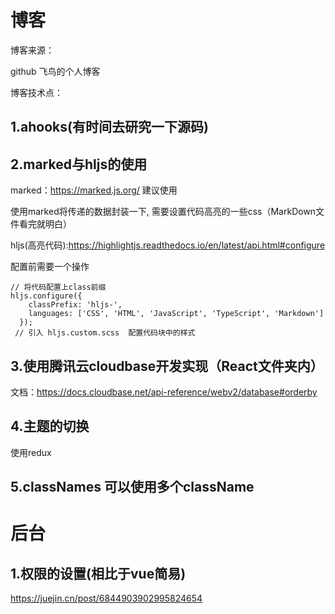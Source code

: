 # 博客

博客来源：

github 飞鸟的个人博客

博客技术点：

## 1.ahooks(有时间去研究一下源码)

## 2.marked与hljs的使用

marked：https://marked.js.org/ 建议使用

使用marked将传递的数据封装一下, 需要设置代码高亮的一些css（MarkDown文件看完就明白）

hljs(高亮代码):https://highlightjs.readthedocs.io/en/latest/api.html#configure

配置前需要一个操作

```
// 将代码配置上class前缀
hljs.configure({
    classPrefix: 'hljs-',
    languages: ['CSS', 'HTML', 'JavaScript', 'TypeScript', 'Markdown']
  });
 // 引入 hljs.custom.scss  配置代码块中的样式
```

## 3.使用腾讯云cloudbase开发实现（React文件夹内）

文档：https://docs.cloudbase.net/api-reference/webv2/database#orderby

## 4.主题的切换

使用redux

## 5.classNames 可以使用多个className 

# 后台

## 1.权限的设置(相比于vue简易)

https://juejin.cn/post/6844903902995824654